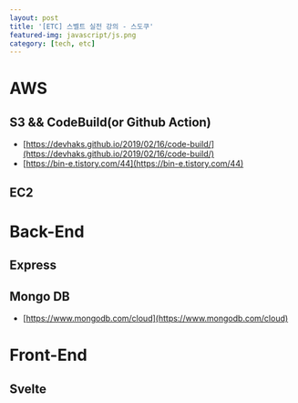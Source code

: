 ```yaml
---
layout: post
title: '[ETC] 스벨트 실전 강의 - 스도쿠'
featured-img: javascript/js.png
category: [tech, etc]
---
```


# AWS

## S3 && CodeBuild(or Github Action)
- [https://devhaks.github.io/2019/02/16/code-build/](https://devhaks.github.io/2019/02/16/code-build/)
- [https://bin-e.tistory.com/44](https://bin-e.tistory.com/44)

## EC2

# Back-End

## Express

## Mongo DB 
- [https://www.mongodb.com/cloud](https://www.mongodb.com/cloud)

# Front-End

## Svelte
